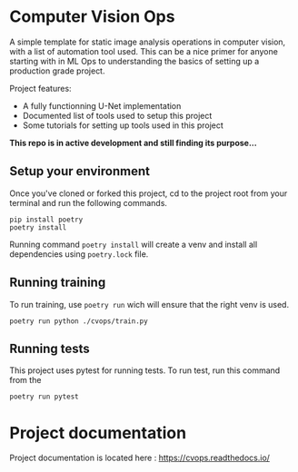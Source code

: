 # Computer Vision Ops
A simple template for static image analysis operations in computer vision, with a list of automation tool used.  This can be a nice primer for anyone starting with in ML Ops to understanding the basics of setting up a production grade project. 

Project features: 
 - A fully functionning U-Net implementation 
 - Documented list of tools used to setup this project
 - Some tutorials for setting up tools used in this project

**This repo is in active development and still finding its purpose...**

## Setup your environment
Once you've cloned or forked this project, cd to the project root from your terminal and run the following commands. 
    
    pip install poetry
    poetry install

Running command `poetry install` will create a venv and install all dependencies using `poetry.lock` file.  

## Running training
To run training, use `poetry run` wich will ensure that the right venv is used.  

    poetry run python ./cvops/train.py

## Running tests
This project uses pytest for running tests.  To run test, run this command from the 

    poetry run pytest

# Project documentation 
Project documentation is located here : https://cvops.readthedocs.io/
